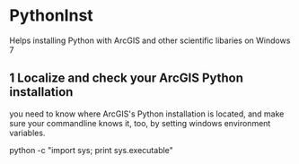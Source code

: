 # PythonInst
Helps installing Python with ArcGIS and other scientific libaries on Windows 7


## 1 Localize and check your ArcGIS Python installation
you need to know where ArcGIS's Python installation is located, and make sure your commandline knows it, too, by setting windows environment variables.

python -c "import sys; print sys.executable"


